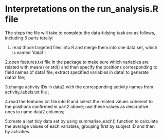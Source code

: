 #  Interpretations on the run_analysis.R file

The steps the file will take to complete the data-tidying task are as follows, including 5 parts totally:
1. read those targeted files into R and merge them into one data set, which is named 'data1'; 

2.open features.txt file in the package to make sure which variables are related with mean() or std() and then specify the positions corresponding to field names of data1 file;
  extract specified variables in data1 to generate data2 file;
  
3.change activity IDs in data2 with the corresponding activity names from activity_labels.txt file ;

4.read the features.txt file into R and select the related values coherent to the positions confirmed in part2 above; use these values as descriptive ones to name data2 columns;

5:create a last tidy data set by using summarise_each() function to calculate the average values of each variables, grouping first by subject ID and then by activities. 
